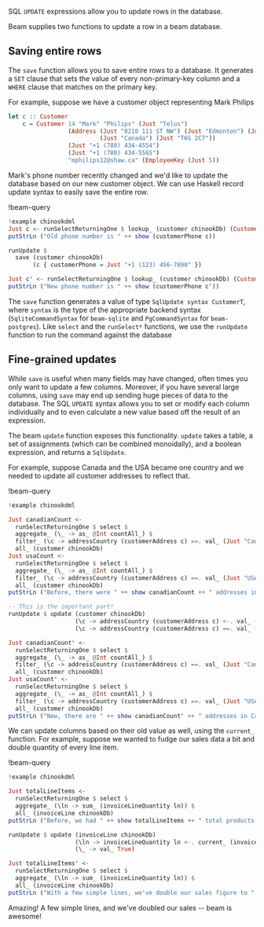 SQL `UPDATE` expressions allow you to update rows in the database.

Beam supplies two functions to update a row in a beam database.

## Saving entire rows

The `save` function allows you to save entire rows to a database. It generates a
`SET` clause that sets the value of every non-primary-key column and a `WHERE`
clause that matches on the primary key.

For example, suppose we have a customer object representing Mark Philips

```haskell
let c :: Customer
    c = Customer 14 "Mark" "Philips" (Just "Telus")
                 (Address (Just "8210 111 ST NW") (Just "Edmonton") (Just "AB")
                          (Just "Canada") (Just "T6G 2C7"))
                 (Just "+1 (780) 434-4554")
                 (Just "+1 (780) 434-5565")
                 "mphilips12@shaw.ca" (EmployeeKey (Just 5))
```

Mark's phone number recently changed and we'd like to update the database based
on our new customer object. We can use Haskell record update syntax to easily
save the entire row.

!beam-query
```haskell
!example chinookdml
Just c <- runSelectReturningOne $ lookup_ (customer chinookDb) (CustomerId 14)
putStrLn ("Old phone number is " ++ show (customerPhone c))

runUpdate $
  save (customer chinookDb)
       (c { customerPhone = Just "+1 (123) 456-7890" })

Just c' <- runSelectReturningOne $ lookup_ (customer chinookDb) (CustomerId 14)
putStrLn ("New phone number is " ++ show (customerPhone c'))
```

The `save` function generates a value of type `SqlUpdate syntax CustomerT`,
where `syntax` is the type of the appropriate backend syntax
(`SqliteCommandSyntax` for `beam-sqlite` and `PgCommandSyntax` for
`beam-postgres`). Like `select` and the `runSelect*` functions, we use the
`runUpdate` function to run the command against the database

## Fine-grained updates

While `save` is useful when many fields may have changed, often times you only
want to update a few columns. Moreover, if you have several large columns, using
`save` may end up sending huge pieces of data to the database. The SQL `UPDATE`
syntax allows you to set or modify each column individually and to even
calculate a new value based off the result of an expression.

The beam `update` function exposes this functionality. `update` takes
a table, a set of assignments (which can be combined monoidally), and
a boolean expression, and returns a `SqlUpdate`.

For example, suppose Canada and the USA became one country and we needed to
update all customer addresses to reflect that.

!beam-query
```haskell
!example chinookdml

Just canadianCount <-
  runSelectReturningOne $ select $
  aggregate_ (\_ -> as_ @Int countAll_) $
  filter_ (\c -> addressCountry (customerAddress c) ==. val_ (Just "Canada")) $
  all_ (customer chinookDb)
Just usaCount <-
  runSelectReturningOne $ select $
  aggregate_ (\_ -> as_ @Int countAll_) $
  filter_ (\c -> addressCountry (customerAddress c) ==. val_ (Just "USA")) $
  all_ (customer chinookDb)
putStrLn ("Before, there were " ++ show canadianCount ++ " addresses in Canada and " ++ show usaCount ++ " in the USA.")

-- This is the important part!
runUpdate $ update (customer chinookDb)
                   (\c -> addressCountry (customerAddress c) <-. val_ (Just "USA"))
                   (\c -> addressCountry (customerAddress c) ==. val_ (Just "Canada"))

Just canadianCount' <-
  runSelectReturningOne $ select $
  aggregate_ (\_ -> as_ @Int countAll_) $
  filter_ (\c -> addressCountry (customerAddress c) ==. val_ (Just "Canada")) $
  all_ (customer chinookDb)
Just usaCount' <-
  runSelectReturningOne $ select $
  aggregate_ (\_ -> as_ @Int countAll_) $
  filter_ (\c -> addressCountry (customerAddress c) ==. val_ (Just "USA")) $
  all_ (customer chinookDb)
putStrLn ("Now, there are " ++ show canadianCount' ++ " addresses in Canada and " ++ show usaCount' ++ " in the USA.")
```

We can update columns based on their old value as well, using the `current_`
function. For example, suppose we wanted to fudge our sales data a bit and double
quantity of every line item.


!beam-query
```haskell
!example chinookdml

Just totalLineItems <-
  runSelectReturningOne $ select $
  aggregate_ (\ln -> sum_ (invoiceLineQuantity ln)) $
  all_ (invoiceLine chinookDb)
putStrLn ("Before, we had " ++ show totalLineItems ++ " total products sold\n")

runUpdate $ update (invoiceLine chinookDb)
                   (\ln -> invoiceLineQuantity ln <-. current_ (invoiceLineQuantity ln) * 2)
                   (\_ -> val_ True)

Just totalLineItems' <-
  runSelectReturningOne $ select $
  aggregate_ (\ln -> sum_ (invoiceLineQuantity ln)) $
  all_ (invoiceLine chinookDb)
putStrLn ("With a few simple lines, we've double our sales figure to " ++ show totalLineItems' ++ " products sold!")
```

Amazing! A few simple lines, and we've doubled our sales -- beam is awesome!
